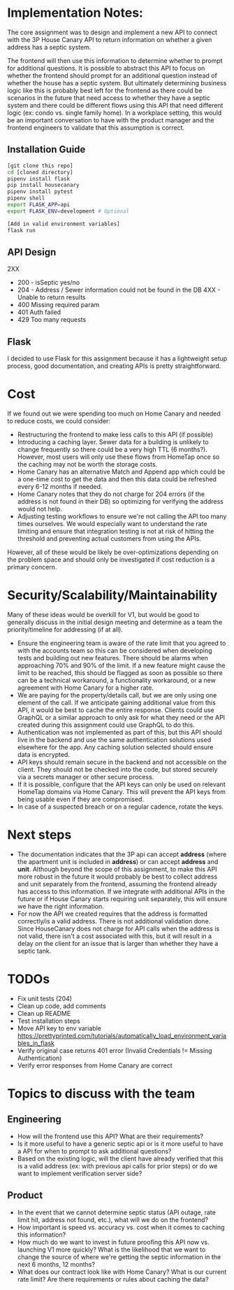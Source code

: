 # Implementation Notes:
The core assignment was to design and implement a new API to connect with the 3P House Canary API to return information on whether a given address has a septic system.

The frontend will then use this information to determine whether to prompt for additional questions. It is possible to abstract this API to focus on whether the frontend should prompt for an additional question instead of whether the house has a septic system. But ultimately determining business logic like this is probably best left for the frontend as there could be scenarios in the future that need access to whether they have a septic system and there could be different flows using this API that need different logic (ex: condo vs. single family home). In a workplace setting, this would be an important conversation to have with the product manager and the frontend engineers to validate that this assumption is correct.

## Installation Guide
```bash
[git clone this repo]
cd [cloned directory]
pipenv install flask
pip install housecanary
pipenv install pytest
pipenv shell
export FLASK_APP=api
export FLASK_ENV=development # Optional

[Add in valid environment variables]
flask run
```

## API Design
2XX
* 200 - isSeptic yes/no
* 204 - Address / Sewer information could not be found in the DB
4XX - Unable to return results
* 400 Missing required param
* 401 Auth failed
* 429 Too many requests

## Flask
I decided to use Flask for this assignment because it has a lightweight setup process, good documentation, and creating APIs is pretty straightforward.

# Cost
If we found out we were spending too much on Home Canary and needed to reduce costs, we could consider:
- Restructuring the frontend to make less calls to this API (if possible)
- Introducing a caching layer. Sewer data for a building is unlikely to change frequently so there could be a very high TTL (6 months?). However, most users will only use these flows from HomeTap once so the caching may not be worth the storage costs.
- Home Canary has an alternative Match and Append app which could be a one-time cost to get the data and then this data could be refreshed every 6-12 months if needed.
- Home Canary notes that they do not charge for 204 errors (if the address is not found in their DB) so optimizing for verifying the address would not help.
- Adjusting testing workflows to ensure we're not calling the API too many times ourselves. We would especially want to understand the rate limiting and ensure that integration testing is not at risk of hitting the threshold and preventing actual customers from using the APIs.

However, all of these would be likely be over-optimizations depending on the problem space and should only be investigated if cost reduction is a primary concern.

# Security/Scalability/Maintainability

Many of these ideas would be overkill for V1, but would be good to generally discuss
in the initial design meeting and determine as a team the priority/timeline for addressing (if at all).

* Ensure the engineering team is aware of the rate limit that you agreed to with the accounts team so this can be considered when developing tests and building out new features. There should be alarms when approaching 70% and 90% of the limit. If a new feature might cause the limit to be reached, this should be flagged as soon as possible so there can be a technical workaround, a functionality workaround, or a new agreement with Home Canary for a higher rate.
* We are paying for the property/details call, but we are only using one element of the call. If we anticipate gaining additional value from this API, it would be best to cache the entire response. Clients could use GraphQL or a similar approach to only ask for what they need or the API created during this assignment could use GraphQL to do this.
* Authentication was not implemented as part of this, but this API should live in the backend and use the same authentication solutions used elsewhere for the app. Any caching solution selected should ensure data is encrypted.
* API keys should remain secure in the backend and not accessible on the client. They should not be checked into the code, but stored securely via a secrets manager or other secure process.
* If it is possible, configure that the API keys can only be used on relevant HomeTap domains via Home Canary. This will prevent the API keys from being usable even if they are compromised.
* In case of a suspected breach or on a regular cadence, rotate the keys.

# Next steps
* The documentation indicates that the 3P api can accept **address** (where the apartment unit is included in **address**) or can accept **address** and **unit**. Although beyond the scope of this assignment, to make this API more robust in the future it would probably be best to collect address and unit separately from the frontend, assuming the frontend already has access to this information. If we integrate with additional APIs in the future or if House Canary starts requiring unit separately, this will ensure we have the right information.
* For now the API we created requires that the address is formatted correctly/is a valid address. There is not additional validation done. Since HouseCanary does not charge for API calls when the address is not valid, there isn't a cost associated with this, but it will result in a delay on the client for an issue that is larger than whether they have a septic tank.

# TODOs
* Fix unit tests (204)
* Clean up code, add comments
* Clean up README
* Test installation steps
* Move API key to env variable https://prettyprinted.com/tutorials/automatically_load_environment_variables_in_flask
* Verify original case returns 401 error (Invalid Credentials != Missing Authentication)
* Verify error responses from Home Canary are correct

# Topics to discuss with the team

## Engineering
- How will the frontend use this API? What are their requirements?
- Is it more useful to have a generic septic api or is it more useful to have a API for when to prompt to ask additional questions?
- Based on the existing logic, will the client have already verified that this is a valid address (ex: with previous api calls for prior steps) or do we want to implement verification server side?

## Product
- In the event that we cannot determine septic status (API outage, rate limit hit, address not found, etc.), what will we do on the frontend?
- How important is speed vs. accuracy vs. cost when it comes to caching this information?
- How much do we want to invest in future proofing this API now vs. launching V1 more quickly? What is the likelihood that we want to change the source of where we're getting the septic information in the next 6 months, 12 months?
- What does our contract look like with Home Canary? What is our current rate limit? Are there requirements or rules about caching the data?
